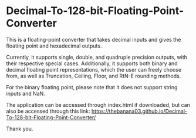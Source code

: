 # Decimal-To-128-bit-Floating-Point-Converter
This is a floating-point converter that takes decimal inputs and gives the floating point and hexadecimal outputs.

Currently, it supports single, double, and quadruple precision outputs, with their respective special cases.
Additionally, it supports both binary and decimal floating point representations, which the user can freely choose from, as well as Truncation, Ceiling, Floor, and RtN-E rounding methods.

For the binary floating point, please note that it does not support string inputs and NaN.

The application can be accessed through index.html if downloaded, but can also be accessed through this link:
https://thebanana03.github.io/Decimal-To-128-bit-Floating-Point-Converter/

Thank you.
